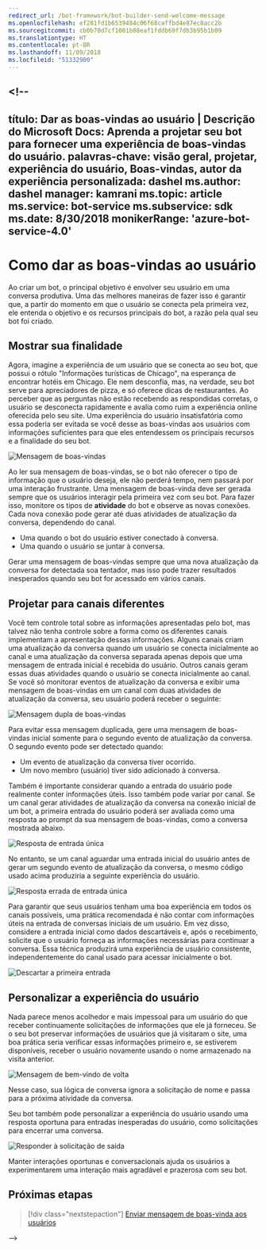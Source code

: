 ```yaml
---
redirect_url: /bot-framework/bot-builder-send-welcome-message
ms.openlocfilehash: ef281fd1b6539484c06f68caffbd4e87ec8acc2b
ms.sourcegitcommit: cb0b70d7cf1081b08eaf1fddb69f7db3b95b1b09
ms.translationtype: HT
ms.contentlocale: pt-BR
ms.lasthandoff: 11/09/2018
ms.locfileid: "51332900"
---
```

<a name="--"></a><!--
---
título: Dar as boas-vindas ao usuário | Descrição do Microsoft Docs: Aprenda a projetar seu bot para fornecer uma experiência de boas-vindas do usuário.
palavras-chave: visão geral, projetar, experiência do usuário, Boas-vindas, autor da experiência personalizada: dashel ms.author: dashel manager: kamrani ms.topic: article ms.service: bot-service ms.subservice: sdk ms.date: 8/30/2018 monikerRange: 'azure-bot-service-4.0'
---

# <a name="welcoming-the-user"></a>Como dar as boas-vindas ao usuário

Ao criar um bot, o principal objetivo é envolver seu usuário em uma conversa produtiva. Uma das melhores maneiras de fazer isso é garantir que, a partir do momento em que o usuário se conecta pela primeira vez, ele entenda o objetivo e os recursos principais do bot, a razão pela qual seu bot foi criado.

## <a name="show-your-purpose"></a>Mostrar sua finalidade

Agora, imagine a experiência de um usuário que se conecta ao seu bot, que possui o rótulo "Informações turísticas de Chicago", na esperança de encontrar hotéis em Chicago. Ele nem desconfia, mas, na verdade, seu bot serve para apreciadores de pizza, e só oferece dicas de restaurantes. Ao perceber que as perguntas não estão recebendo as respondidas corretas, o usuário se desconecta rapidamente e avalia como ruim a experiência online oferecida pelo seu site. Uma experiência do usuário insatisfatória como essa poderia ser evitada se você desse as boas-vindas aos usuários com informações suficientes para que eles entendessem os principais recursos e a finalidade do seu bot. 

![Mensagem de boas-vindas](./media/welcome_message.png)

Ao ler sua mensagem de boas-vindas, se o bot não oferecer o tipo de informação que o usuário deseja, ele não perderá tempo, nem passará por uma interação frustrante.
Uma mensagem de boas-vinda deve ser gerada sempre que os usuários interagir pela primeira vez com seu bot. Para fazer isso, monitore os tipos de **atividade** do bot e observe as novas conexões. Cada nova conexão pode gerar até duas atividades de atualização da conversa, dependendo do canal.

- Uma quando o bot do usuário estiver conectado à conversa.
- Uma quando o usuário se juntar à conversa.

Gerar uma mensagem de boas-vindas sempre que uma nova atualização da conversa for detectada soa tentador, mas isso pode trazer resultados inesperados quando seu bot for acessado em vários canais.

## <a name="design-for-different-channels"></a>Projetar para canais diferentes

Você tem controle total sobre as informações apresentadas pelo bot, mas talvez não tenha controle sobre a forma como os diferentes canais implementam a apresentação dessas informações. Alguns canais criam uma atualização da conversa quando um usuário se conecta inicialmente ao canal e uma atualização da conversa separada apenas depois que uma mensagem de entrada inicial é recebida do usuário. Outros canais geram essas duas atividades quando o usuário se conecta inicialmente ao canal. Se você só monitorar eventos de atualização da conversa e exibir uma mensagem de boas-vindas em um canal com duas atividades de atualização da conversa, seu usuário poderá receber o seguinte:

![Mensagem dupla de boas-vindas](./media/double_welcome_message.png)

Para evitar essa mensagem duplicada, gere uma mensagem de boas-vindas inicial somente para o segundo evento de atualização da conversa. O segundo evento pode ser detectado quando:
- Um evento de atualização da conversa tiver ocorrido.
- Um novo membro (usuário) tiver sido adicionado à conversa.

Também é importante considerar quando a entrada do usuário pode realmente conter informações úteis. Isso também pode variar por canal. Se um canal gerar atividades de atualização da conversa na conexão inicial de um bot, a primeira entrada do usuário poderá ser avaliada como uma resposta ao prompt da sua mensagem de boas-vindas, como a conversa mostrada abaixo.

![Resposta de entrada única](./media/single_input_response.png)

No entanto, se um canal aguardar uma entrada inicial do usuário antes de gerar um segundo evento de atualização da conversa, o mesmo código usado acima produziria a seguinte experiência do usuário.

![Resposta errada de entrada única](./media/single_input_wrong_response.png)

Para garantir que seus usuários tenham uma boa experiência em todos os canais possíveis, uma prática recomendada é não contar com informações úteis na entrada de conversas iniciais de um usuário. Em vez disso, considere a entrada inicial como dados descartáveis e, após o recebimento, solicite que o usuário forneça as informações necessárias para continuar a conversa. Essa técnica produzirá uma experiência de usuário consistente, independentemente do canal usado para acessar inicialmente o bot.

![Descartar a primeira entrada](./media/no_first_input_response.png)

## <a name="personalize-the-user-experience"></a>Personalizar a experiência do usuário

Nada parece menos acolhedor e mais impessoal para um usuário do que receber continuamente solicitações de informações que ele já forneceu. Se o seu bot preservar informações de usuários que já visitaram o site, uma boa prática seria verificar essas informações primeiro e, se estiverem disponíveis, receber o usuário novamente usando o nome armazenado na visita anterior. 

![Mensagem de bem-vindo de volta](./media/welcome_back.png)

Nesse caso, sua lógica de conversa ignora a solicitação de nome e passa para a próxima atividade da conversa.

Seu bot também pode personalizar a experiência do usuário usando uma resposta oportuna para entradas inesperadas do usuário, como solicitações para encerrar uma conversa.

![Responder à solicitação de saída](./media/respond_to_exit.png)

Manter interações oportunas e conversacionais ajuda os usuários a experimentarem uma interação mais agradável e prazerosa com seu bot.

## <a name="next-steps"></a>Próximas etapas
> [!div class="nextstepaction"]
> [Enviar mensagem de boas-vinda aos usuários](bot-builder-send-welcome-message.md)

-->
